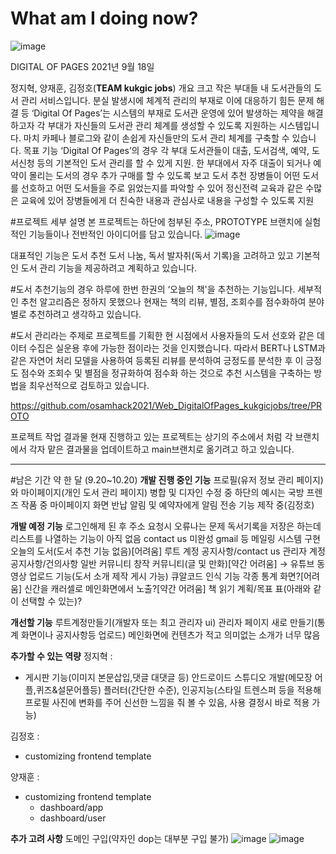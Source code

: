 # What am I doing now?
![image](https://user-images.githubusercontent.com/63538097/133967319-ec898419-a423-440e-86cd-51ba1965b924.png)

DIGITAL OF PAGES
2021년 9월 18일 


정지혁, 양재훈, 김정호(**TEAM kukgic jobs**)
개요
크고 작은 부대들 내 도서관들의 도서 관리 서비스입니다. 
분실 발생시에 체계적 관리의 부재로 이에 대응하기 힘든 문제 해결 등
 ‘Digital Of Pages’는 시스템의 부재로 도서관 운영에 있어 발생하는 제약을 해결하고자 각 부대가 자신들의 도서관 관리 체계를 생성할 수 있도록 지원하는 시스템입니다. 
마치 카페나 블로그와 같이 손쉽게 자신들만의 도서 관리 체계를 구축할 수 있습니다.
목표 기능
‘Digital Of Pages’의 경우 각 부대 도서관들이 대출, 도서검색, 예약, 도서신청 등의 기본적인 도서 관리를 할 수 있게 지원.
한 부대에서 자주 대출이 되거나 예약이 몰리는 도서의 경우 추가 구매를 할 수 있도록 보고
도서 추천
장병들이 어떤 도서를 선호하고 어떤 도서들을 주로 읽었는지를 파악할 수 있어 정신전력 교육과 같은 수많은 교육에 있어 장병들에게 더 친숙한 내용과 관심사로 내용을 구성할 수 있도록 지원



#프로젝트 세부 설명
본 프로젝트는 하단에 첨부된 주소, PROTOTYPE 브랜치에 실험적인 기능들이나 전반적인 아이디어를 담고 있습니다.
![image](https://user-images.githubusercontent.com/63538097/133967347-02b6cf24-649d-443b-be8d-c27eedc4f244.png)

대표적인 기능은 도서 추천 도서 나눔, 독서 발자취(독서 기록)을 고려하고 있고 기본적인 도서 관리 기능을 제공하려고 계획하고 있습니다. 

#도서 추천기능의 경우 하루에 한번 한권의 ‘오늘의 책'을 추천하는 기능입니다. 세부적인 추천 알고리즘은 정하지 못했으나 현재는 책의 리뷰, 별점, 조회수를 점수화하여 분야별로 추천하려고 생각하고 있습니다.

#도서 관리라는 주제로 프로젝트를 기획한 현 시점에서 사용자들의 도서 선호와 같은 데이터 수집은 실운용 후에 가능한 점이라는 것을 인지했습니다. 따라서 BERT나 LSTM과 같은 자연어 처리 모델을 사용하여 등록된 리뷰를 분석하여 긍정도를 분석한 후 이 긍정도 점수와 조회수 및 별점을 정규화하여 점수화 하는 것으로 추천 시스템을 구축하는 방법을 최우선적으로 검토하고 있습니다.

https://github.com/osamhack2021/Web_DigitalOfPages_kukgicjobs/tree/PROTO

프로젝트 작업 결과물
현재 진행하고 있는 프로젝트는 상기의 주소에서 처럼 각 브랜치에서 각자 맡은 결과물을  업데이트하고 main브랜치로 옮기려고 하고 있습니다.

 
 
------------------------------------------------------------------------------------------------------------------------------------
#남은 기간 약 한 달
(9.20~10.20)
**개발 진행 중인 기능**
프로필(유저 정보 관리 페이지)와 마이페이지(개인 도서 관리 페이지) 병합 및 디자인 수정 중
하단의 예시는 국방 프렌즈 작품 중 마이페이지 화면
반납 알림 및 예약자에게 알림 전송 기능 제작 중(김정호)

**개발 예정 기능**
로그인해제 된 후 주소 요청시 오류나는 문제 
독서기록을 저장은 하는데 리스트를 나열하는 기능이 아직 없음
contact us 미완성 gmail 등 메일링 시스템 구현
오늘의 도서(도서 추천 기능 없음)[어려움]
루트 계정 공지사항/contact us
관리자 계정 공지사항/건의사항
일반 커뮤니티
창작 커뮤니티(글 및 만화)[약간 어려움] → 
유튜브 동영상 업로드 기능(도서 소개 제작 게시 가능)
큐알코드 인식 기능
각종 통계 화면?[어려움]
신간을 캐러셀로 메인화면에서 노출?[약간 어려움]
책 읽기 계획/목표 표(아래와 같이 선택할 수 있는)?

**개선할 기능**
루트계정만들기(개발자 또는 최고 관리자 ui)
관리자 페이지 새로 만들기(통계 화면이나 공지사항등 업로드)
메인화면에 컨텐츠가 적고 의미없는 소개가 너무 많음

**추가할 수 있는 역량** 
정지혁 :  
- 게시판 기능(이미지 본문삽입,댓글 대댓글 등)
안드로이드 스튜디오 개발(메모장 어플,퀴즈&설문어플등)
플러터(간단한 수준), 인공지능(스타일 트렌스퍼 등을 적용해 프로필 사진에 변화를 주어 신선한 느낌을 줘 볼 수 있음, 사용 결정시 바로 적용 가능)  

김정호 :  
- customizing frontend template  
  
양재훈 :  
- customizing frontend template  
  - dashboard/app
  - dashboard/user

**추가 고려 사항**
도메인 구입(약자인 dop는 대부분 구입 불가)
![image](https://user-images.githubusercontent.com/63538097/133967424-529a26d5-c437-4b08-9e5a-d038bc9da6a9.png)
![image](https://user-images.githubusercontent.com/63538097/133967444-58448712-8008-468d-b014-eacfa2744367.png)



